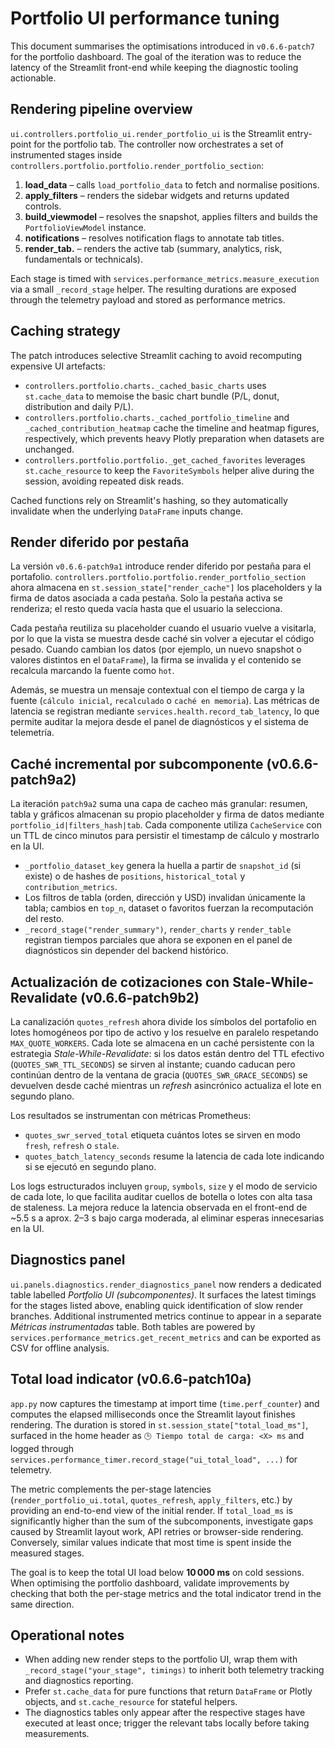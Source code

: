 # Portfolio UI performance tuning

This document summarises the optimisations introduced in `v0.6.6-patch7` for the
portfolio dashboard. The goal of the iteration was to reduce the latency of the
Streamlit front-end while keeping the diagnostic tooling actionable.

## Rendering pipeline overview

`ui.controllers.portfolio_ui.render_portfolio_ui` is the Streamlit entry-point
for the portfolio tab. The controller now orchestrates a set of instrumented
stages inside `controllers.portfolio.portfolio.render_portfolio_section`:

1. **load_data** – calls `load_portfolio_data` to fetch and normalise positions.
2. **apply_filters** – renders the sidebar widgets and returns updated controls.
3. **build_viewmodel** – resolves the snapshot, applies filters and builds the
   `PortfolioViewModel` instance.
4. **notifications** – resolves notification flags to annotate tab titles.
5. **render_tab.<slug>** – renders the active tab (summary, analytics, risk,
   fundamentals or technicals).

Each stage is timed with `services.performance_metrics.measure_execution` via a
small `_record_stage` helper. The resulting durations are exposed through the
telemetry payload and stored as performance metrics.

## Caching strategy

The patch introduces selective Streamlit caching to avoid recomputing expensive
UI artefacts:

- `controllers.portfolio.charts._cached_basic_charts` uses `st.cache_data` to
  memoise the basic chart bundle (P/L, donut, distribution and daily P/L).
- `controllers.portfolio.charts._cached_portfolio_timeline` and
  `_cached_contribution_heatmap` cache the timeline and heatmap figures,
  respectively, which prevents heavy Plotly preparation when datasets are
  unchanged.
- `controllers.portfolio.portfolio._get_cached_favorites` leverages
  `st.cache_resource` to keep the `FavoriteSymbols` helper alive during the
  session, avoiding repeated disk reads.

Cached functions rely on Streamlit's hashing, so they automatically invalidate
when the underlying `DataFrame` inputs change.

## Render diferido por pestaña

La versión `v0.6.6-patch9a1` introduce render diferido por pestaña para el
portafolio. `controllers.portfolio.portfolio.render_portfolio_section` ahora
almacena en `st.session_state["render_cache"]` los placeholders y la firma de
datos asociada a cada pestaña. Solo la pestaña activa se renderiza; el resto
queda vacía hasta que el usuario la selecciona.

Cada pestaña reutiliza su placeholder cuando el usuario vuelve a visitarla, por
lo que la vista se muestra desde caché sin volver a ejecutar el código pesado.
Cuando cambian los datos (por ejemplo, un nuevo snapshot o valores distintos en
el `DataFrame`), la firma se invalida y el contenido se recalcula marcando la
fuente como `hot`.

Además, se muestra un mensaje contextual con el tiempo de carga y la fuente
(`cálculo inicial`, `recalculado` o `caché en memoria`). Las métricas de
latencia se registran mediante `services.health.record_tab_latency`, lo que
permite auditar la mejora desde el panel de diagnósticos y el sistema de
telemetría.

## Caché incremental por subcomponente (v0.6.6-patch9a2)

La iteración `patch9a2` suma una capa de cacheo más granular: resumen, tabla y
gráficos almacenan su propio placeholder y firma de datos mediante
`portfolio_id|filters_hash|tab`. Cada componente utiliza `CacheService` con un
TTL de cinco minutos para persistir el timestamp de cálculo y mostrarlo en la
UI.

- `_portfolio_dataset_key` genera la huella a partir de `snapshot_id` (si
  existe) o de hashes de `positions`, `historical_total` y `contribution_metrics`.
- Los filtros de tabla (orden, dirección y USD) invalidan únicamente la tabla;
  cambios en `top_n`, dataset o favoritos fuerzan la recomputación del resto.
- `_record_stage("render_summary")`, `render_charts` y `render_table`
  registran tiempos parciales que ahora se exponen en el panel de diagnósticos
  sin depender del backend histórico.

## Actualización de cotizaciones con Stale-While-Revalidate (v0.6.6-patch9b2)

La canalización `quotes_refresh` ahora divide los símbolos del portafolio en
lotes homogéneos por tipo de activo y los resuelve en paralelo respetando
`MAX_QUOTE_WORKERS`. Cada lote se almacena en un caché persistente con la
estrategia *Stale-While-Revalidate*: si los datos están dentro del TTL efectivo
(`QUOTES_SWR_TTL_SECONDS`) se sirven al instante; cuando caducan pero continúan
dentro de la ventana de gracia (`QUOTES_SWR_GRACE_SECONDS`) se devuelven desde
caché mientras un *refresh* asincrónico actualiza el lote en segundo plano.

Los resultados se instrumentan con métricas Prometheus:

- `quotes_swr_served_total` etiqueta cuántos lotes se sirven en modo `fresh`,
  `refresh` o `stale`.
- `quotes_batch_latency_seconds` resume la latencia de cada lote indicando si se
  ejecutó en segundo plano.

Los logs estructurados incluyen `group`, `symbols`, `size` y el modo de servicio
de cada lote, lo que facilita auditar cuellos de botella o lotes con alta tasa
de staleness. La mejora reduce la latencia observada en el front-end de ~5.5 s a
aprox. 2–3 s bajo carga moderada, al eliminar esperas innecesarias en la UI.

## Diagnostics panel

`ui.panels.diagnostics.render_diagnostics_panel` now renders a dedicated table
labelled *Portfolio UI (subcomponentes)*. It surfaces the latest timings for the
stages listed above, enabling quick identification of slow render branches.
Additional instrumented metrics continue to appear in a separate
*Métricas instrumentadas* table. Both tables are powered by
`services.performance_metrics.get_recent_metrics` and can be exported as CSV for
offline analysis.

## Total load indicator (v0.6.6-patch10a)

`app.py` now captures the timestamp at import time (`time.perf_counter`) and
computes the elapsed milliseconds once the Streamlit layout finishes rendering.
The duration is stored in `st.session_state["total_load_ms"]`, surfaced in the
home header as `🕒 Tiempo total de carga: <X> ms` and logged through
`services.performance_timer.record_stage("ui_total_load", ...)` for telemetry.

The metric complements the per-stage latencies (`render_portfolio_ui.total`,
`quotes_refresh`, `apply_filters`, etc.) by providing an end-to-end view of the
initial render. If `total_load_ms` is significantly higher than the sum of the
subcomponents, investigate gaps caused by Streamlit layout work, API retries or
browser-side rendering. Conversely, similar values indicate that most time is
spent inside the measured stages.

The goal is to keep the total UI load below **10 000 ms** on cold sessions. When
optimising the portfolio dashboard, validate improvements by checking that both
the per-stage metrics and the total indicator trend in the same direction.

## Operational notes

- When adding new render steps to the portfolio UI, wrap them with
  `_record_stage("your_stage", timings)` to inherit both telemetry tracking and
  diagnostics reporting.
- Prefer `st.cache_data` for pure functions that return `DataFrame` or Plotly
  objects, and `st.cache_resource` for stateful helpers.
- The diagnostics tables only appear after the respective stages have executed
  at least once; trigger the relevant tabs locally before taking measurements.
